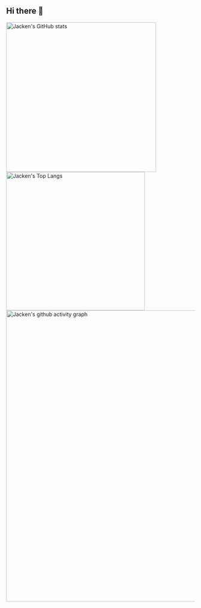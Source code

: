 ## Hi there 👋

<div>
  <img alt="Jacken's GitHub stats" src="https://github-readme-stats.vercel.app/api?username=JackHaozhu" width="400">
  <img alt="Jacken's Top Langs" src="https://github-readme-stats.vercel.app/api/top-langs/?username=JackHaozhu&layout=compact" width="370">
</div>
<div>
  <img alt="Jacken's github activity graph" src="https://github-readme-activity-graph.vercel.app/graph?username=JackHaozhu&theme=react" width="779">
</div>
